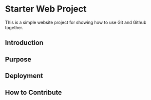 # Starter Web Project
This is a simple website project for showing
how to use Git and Github together.

## Introduction

## Purpose

## Deployment

## How to Contribute